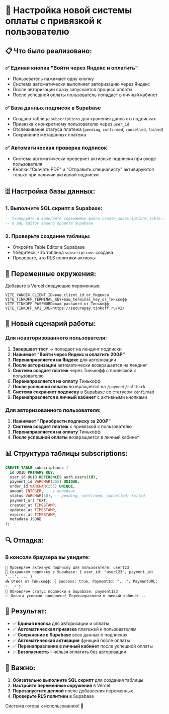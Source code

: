# 🚀 Настройка новой системы оплаты с привязкой к пользователю

## 📋 Что было реализовано:

### ✅ **Единая кнопка "Войти через Яндекс и оплатить"**
- Пользователь нажимает одну кнопку
- Система автоматически выполняет авторизацию через Яндекс
- После авторизации сразу запускается процесс оплаты
- После успешной оплаты пользователь попадает в личный кабинет

### ✅ **База данных подписок в Supabase**
- Создана таблица `subscriptions` для хранения данных о подписках
- Привязка к конкретному пользователю через `user_id`
- Отслеживание статуса платежа (`pending`, `confirmed`, `cancelled`, `failed`)
- Сохранение метаданных платежа

### ✅ **Автоматическая проверка подписок**
- Система автоматически проверяет активные подписки при входе пользователя
- Кнопки "Скачать PDF" и "Отправить специалисту" активируются только при наличии активной подписки

## 🗄️ Настройка базы данных:

### 1. Выполните SQL скрипт в Supabase:
```sql
-- Скопируйте и выполните содержимое файла create_subscriptions_table.sql
-- в SQL Editor вашего проекта Supabase
```

### 2. Проверьте создание таблицы:
- Откройте Table Editor в Supabase
- Убедитесь, что таблица `subscriptions` создана
- Проверьте, что RLS политики активны

## 🔧 Переменные окружения:

Добавьте в Vercel следующие переменные:

```
VITE_YANDEX_CLIENT_ID=ваш_client_id_от_Яндекса
VITE_TINKOFF_TERMINAL_KEY=ваш_terminal_key_от_Тинькофф
VITE_TINKOFF_PASSWORD=ваш_password_от_Тинькофф
VITE_TINKOFF_API_URL=https://securepay.tinkoff.ru/v2/
```

## 🔄 Новый сценарий работы:

### **Для неавторизованного пользователя:**
1. **Завершает тест** → попадает на лендинг подписки
2. **Нажимает "Войти через Яндекс и оплатить 200₽"**
3. **Перенаправляется на Яндекс** для авторизации
4. **После авторизации** автоматически возвращается на лендинг
5. **Система создает платеж** через Тинькофф с привязкой к пользователю
6. **Перенаправляется на оплату** Тинькофф
7. **После успешной оплаты** возвращается на `/payment/callback`
8. **Система сохраняет подписку** в Supabase со статусом `confirmed`
9. **Перенаправляется в личный кабинет** с активными кнопками

### **Для авторизованного пользователя:**
1. **Нажимает "Приобрести подписку за 200₽"**
2. **Система создает платеж** с привязкой к пользователю
3. **Перенаправляется на оплату** Тинькофф
4. **После успешной оплаты** возвращается в личный кабинет

## 📊 Структура таблицы subscriptions:

```sql
CREATE TABLE subscriptions (
  id UUID PRIMARY KEY,
  user_id UUID REFERENCES auth.users(id),
  payment_id VARCHAR(255) UNIQUE,
  order_id VARCHAR(255) UNIQUE,
  amount INTEGER, -- в копейках
  status VARCHAR(50), -- pending, confirmed, cancelled, failed
  payment_url TEXT,
  created_at TIMESTAMP,
  updated_at TIMESTAMP,
  expires_at TIMESTAMP,
  metadata JSONB
);
```

## 🔍 Отладка:

### В консоли браузера вы увидите:
```
🔧 Проверяем активную подписку для пользователя: user123
💾 Сохраняем подписку в Supabase: { user_id: "user123", payment_id: "...", ... }
📥 Ответ от Тинькофф: { Success: true, PaymentId: "...", PaymentURL: "..." }
🔄 Обновляем статус подписки в Supabase: payment123
✅ Оплата успешно завершена! Перенаправляем в личный кабинет...
```

## 🎯 Результат:

- ✅ **Единая кнопка** для авторизации и оплаты
- ✅ **Автоматическая привязка** платежей к пользователям
- ✅ **Сохранение в Supabase** всех данных о подписках
- ✅ **Автоматическая активация** функций после оплаты
- ✅ **Перенаправление в личный кабинет** после успешной оплаты
- ✅ **Безопасность** - нельзя оплатить без авторизации

## 🚨 Важно:

1. **Обязательно выполните SQL скрипт** для создания таблицы
2. **Настройте переменные окружения** в Vercel
3. **Перезапустите деплой** после добавления переменных
4. **Проверьте RLS политики** в Supabase

Система готова к использованию! 🎉
